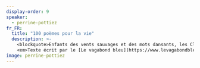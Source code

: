 ```yaml
---
display-order: 9
speaker:
  - perrine-pottiez
fr_FR:
  title: "100 poèmes pour la vie"
  description: >-
    <blockquote>Enfants des vents sauvages et des mots dansants, les Cloches à Prières sont le fruit d’une synergie créative portée par la potière Perrine Pottiez et le chant des poètes qui l’accompagne. Ces cent messages d’argile et de papier viennent sonner le sacré de la vie, de l’amour et de la paix dans le lent paysage effervescent et éphémère où ils s’inscrivent. Dix de mes haïkus sont venus insuffler leur part de liberté à cet essaim de beautés et de sensibilités plurielles, à découvrir ci-dessous.</blockquote>
    <em>Texte écrit par le [Le vagabond bleu](https://www.levagabondbleu.fr/cloches/)</em>
image: perrine-pottiez
---
```

